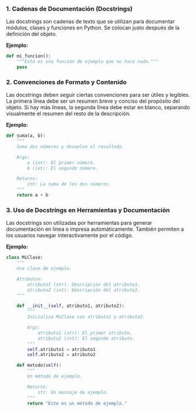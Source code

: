 ### 1. Cadenas de Documentación (Docstrings)

Las docstrings son cadenas de texto que se utilizan para documentar módulos, clases y funciones en Python. Se colocan justo después de la definición del objeto.

**Ejemplo:**

```python
def mi_funcion():
    """Esta es una función de ejemplo que no hace nada."""
    pass
```

### 2. Convenciones de Formato y Contenido

Las docstrings deben seguir ciertas convenciones para ser útiles y legibles. La primera línea debe ser un resumen breve y conciso del propósito del objeto. Si hay más líneas, la segunda línea debe estar en blanco, separando visualmente el resumen del resto de la descripción.

**Ejemplo:**

```python
def suma(a, b):
    """
    Suma dos números y devuelve el resultado.

    Args:
        a (int): El primer número.
        b (int): El segundo número.

    Returns:
        int: La suma de los dos números.
    """
    return a + b
```

### 3. Uso de Docstrings en Herramientas y Documentación

Las docstrings son utilizadas por herramientas para generar documentación en línea o impresa automáticamente. También permiten a los usuarios navegar interactivamente por el código.

**Ejemplo:**

```python
class MiClase:
    """
    Una clase de ejemplo.

    Atributos:
        atributo1 (str): Descripción del atributo1.
        atributo2 (int): Descripción del atributo2.
    """

    def __init__(self, atributo1, atributo2):
        """
        Inicializa MiClase con atributo1 y atributo2.

        Args:
            atributo1 (str): El primer atributo.
            atributo2 (int): El segundo atributo.
        """
        self.atributo1 = atributo1
        self.atributo2 = atributo2

    def metodo(self):
        """
        Un método de ejemplo.

        Returns:
            str: Un mensaje de ejemplo.
        """
        return "Este es un método de ejemplo."
```
